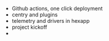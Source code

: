 - Github actions, one click deployment
- centry and plugins
- telemetry and drivers in hexapp
- project kickoff
-
